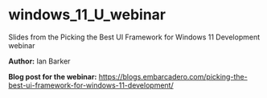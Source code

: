 # windows_11_U_webinar
Slides from the Picking the Best UI Framework for Windows 11 Development webinar

**Author:** Ian Barker

**Blog post for the webinar:** https://blogs.embarcadero.com/picking-the-best-ui-framework-for-windows-11-development/
